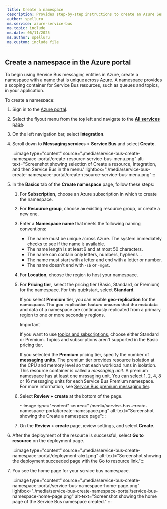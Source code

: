 ```yaml
---
 title: Create a namespace
 description: Provides step-by-step instructions to create an Azure Service Bus namespace using the Azure portal. 
 author: spelluru
 ms.service: azure-service-bus
 ms.topic: include
 ms.date: 06/11/2025
 ms.author: spelluru
 ms.custom: include file
---
```


## Create a namespace in the Azure portal

To begin using Service Bus messaging entities in Azure, create a namespace with a name that is unique across Azure. A namespace provides a scoping container for Service Bus resources, such as queues and topics, in your application.

To create a namespace:

1. Sign in to the [Azure portal](https://portal.azure.com).
1. Select the flyout menu from the top left and navigate to the [**All services** page](https://portal.azure.com/#allservices/category/All).
1. On the left navigation bar, select **Integration**.
1. Scroll down to **Messaging services** > **Service Bus** and select **Create**. 
    
   :::image type="content" source="./media/service-bus-create-namespace-portal/create-resource-service-bus-menu.png" alt-text="Screenshot showing selection of Create a resource, Integration, and then Service Bus in the menu." lightbox="./media/service-bus-create-namespace-portal/create-resource-service-bus-menu.png":::

1. In the **Basics** tab of the **Create namespace** page, follow these steps:

   1. For **Subscription**, choose an Azure subscription in which to create the namespace.
   1. For **Resource group**, choose an existing resource group, or create a new one.      
   1. Enter a **Namespace name** that meets the following naming conventions:

      - The name must be unique across Azure. The system immediately checks to see if the name is available. 
      - The name length is at least 6 and at most 50 characters.
      - The name can contain only letters, numbers, hyphens `-`.
      - The name must start with a letter and end with a letter or number.
      - The name doesn't end with `-sb` or `-mgmt`.

   1. For **Location**, choose the region to host your namespace.
   1. For **Pricing tier**, select the pricing tier (Basic, Standard, or Premium) for the namespace. For this quickstart, select **Standard**. 
    
      If you select **Premium** tier, you can enable **geo-replication** for the namespace. The geo-replication feature ensures that the metadata and data of a namespace are continuously replicated from a primary region to one or more secondary regions.
    
      > [!IMPORTANT]
      > If you want to use [topics and subscriptions](../service-bus-queues-topics-subscriptions.md#topics-and-subscriptions), choose either Standard or Premium. Topics and subscriptions aren't supported in the Basic pricing tier. 

      If you selected the **Premium** pricing tier, specify the number of **messaging units**. The premium tier provides resource isolation at the CPU and memory level so that each workload runs in isolation. This resource container is called a *messaging unit*. A premium namespace has at least one messaging unit. You can select 1, 2, 4, 8 or 16 messaging units for each Service Bus Premium namespace. For more information, see [Service Bus premium messaging tier](../service-bus-premium-messaging.md).

   1. Select **Review + create** at the bottom of the page. 
   
      :::image type="content" source="./media/service-bus-create-namespace-portal/create-namespace.png" alt-text="Screenshot showing the Create a namespace page":::

   1. On the **Review + create** page, review settings, and select **Create**. 

1. After the deployment of the resource is successful, select **Go to resource** on the deployment page. 

   :::image type="content" source="./media/service-bus-create-namespace-portal/deployment-alert.png" alt-text="Screenshot showing the deployment succeeded page with the Go to resource link.":::

1. You see the home page for your service bus namespace. 

   :::image type="content" source="./media/service-bus-create-namespace-portal/service-bus-namespace-home-page.png" lightbox="./media/service-bus-create-namespace-portal/service-bus-namespace-home-page.png" alt-text="Screenshot showing the home page of the Service Bus namespace created." :::

